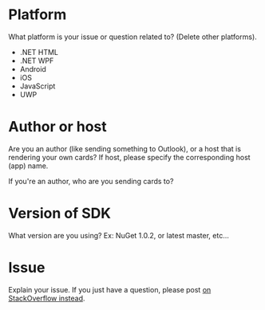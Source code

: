 # Platform

What platform is your issue or question related to? (Delete other platforms).

* .NET HTML
* .NET WPF
* Android
* iOS
* JavaScript
* UWP

# Author or host

Are you an author (like sending something to Outlook), or a host that is rendering your own cards? If host, please specify the corresponding host (app) name.

If you're an author, who are you sending cards to?

# Version of SDK

What version are you using? Ex: NuGet 1.0.2, or latest master, etc...

# Issue

Explain your issue. If you just have a question, please post [on StackOverflow instead](https://stackoverflow.com/questions/tagged/adaptive-cards).
